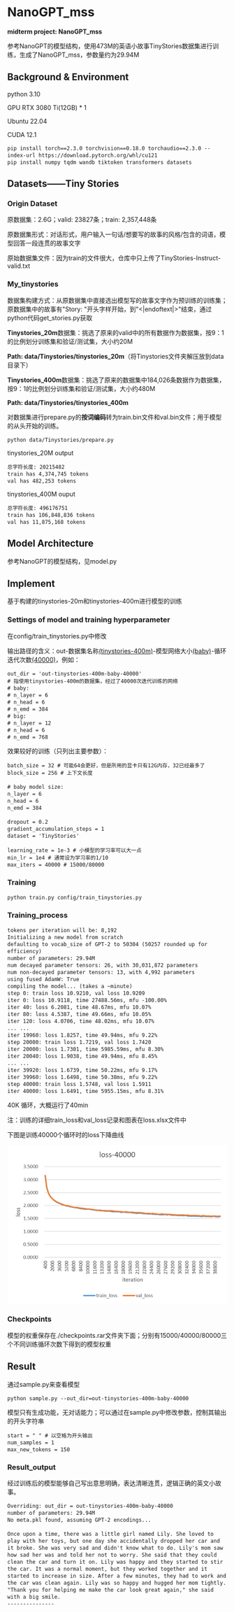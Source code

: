 # NanoGPT_mss

**midterm project: NanoGPT_mss**

参考NanoGPT的模型结构，使用473M的英语小故事TinyStories数据集进行训练，生成了NanoGPT_mss，参数量约为29.94M

## Background & Environment

python 3.10

GPU RTX 3080 Ti(12GB) * 1

Ubuntu 22.04

CUDA 12.1

```
pip install torch==2.3.0 torchvision==0.18.0 torchaudio==2.3.0 --index-url https://download.pytorch.org/whl/cu121
pip install numpy tqdm wandb tiktoken transformers datasets
```

## Datasets——Tiny Stories

### Origin Dataset

原数据集：2.6G；valid: 23827条；train: 2,357,448条

原数据集形式：对话形式，用户输入一句话/想要写的故事的风格/包含的词语，模型回答一段连贯的故事文字

原始数据集文件：因为train的文件很大，仓库中只上传了TinyStories-Instruct-valid.txt

### My_tinystories

数据集构建方式：从原数据集中直接选出模型写的故事文字作为预训练的训练集；原数据集中的故事有"Story: "开头字样开始，到"<|endoftext|>"结束，通过python代码get_stories.py获取

**Tinystories_20m**数据集：挑选了原来的valid中的所有数据作为数据集，按9：1的比例划分训练集和验证/测试集，大小约20M

**Path: data/Tinystories/tinystories_20m**（将Tinystories文件夹解压放到data目录下）

**Tinystories_400m**数据集：挑选了原来的数据集中184,026条数据作为数据集，按9：1的比例划分训练集和验证/测试集，大小约480M

**Path: data/Tinystories/tinystories_400m**

对数据集进行prepare.py的**按词编码**转为train.bin文件和val.bin文件；用于模型的从头开始的训练。

```
python data/Tinystories/prepare.py
```

tinystories_20M output

```
总字符长度: 20215482
train has 4,374,745 tokens
val has 482,253 tokens
```

tinystories_400M ouput

```
总字符长度: 496176751
train has 106,848,836 tokens
val has 11,875,168 tokens
```

## Model Architecture

参考NanoGPT的模型结构，见model.py

## Implement

基于构建的tinystories-20m和tinystories-400m进行模型的训练

### Settings of model and training hyperparameter

在config/train_tinystories.py中修改

输出路径的含义：out-数据集名称<u>(tinystories-400m)</u>-模型网络大小<u>(baby)</u>-循环迭代次数<u>(40000)</u>，例如：

```
out_dir = 'out-tinystories-400m-baby-40000'
# 指使用tinystories-400m的数据集，经过了40000次迭代训练的网络
# baby:
# n_layer = 6
# n_head = 6
# n_emd = 384
# big:
# n_layer = 12
# n_head = 6
# n_emd = 768
```

效果较好的训练（只列出主要参数）：

```
batch_size = 32 # 可能64会更好，但是所用的显卡只有12G内存，32已经最多了
block_size = 256 # 上下文长度

# baby model size:
n_layer = 6
n_head = 6
n_emd = 384

dropout = 0.2
gradient_accumulation_steps = 1
dataset = 'TinyStories'

learning_rate = 1e-3 # 小模型的学习率可以大一点
min_lr = 1e4 # 通常设为学习率的1/10
max_iters = 40000 # 15000/80000
```

### Training

```
python train.py config/train_tinystories.py
```

### Training_process

```
tokens per iteration will be: 8,192
Initializing a new model from scratch
defaulting to vocab_size of GPT-2 to 50304 (50257 rounded up for efficiency)
number of parameters: 29.94M
num decayed parameter tensors: 26, with 30,031,872 parameters
num non-decayed parameter tensors: 13, with 4,992 parameters
using fused AdamW: True
compiling the model... (takes a ~minute)
step 0: train loss 10.9210, val loss 10.9209
iter 0: loss 10.9118, time 27488.56ms, mfu -100.00%
iter 40: loss 6.2081, time 48.67ms, mfu 10.07%
iter 80: loss 4.5387, time 49.66ms, mfu 10.05%
iter 120: loss 4.0706, time 48.02ms, mfu 10.07%
... ...
iter 19960: loss 1.8257, time 49.94ms, mfu 9.22%
step 20000: train loss 1.7219, val loss 1.7420
iter 20000: loss 1.7301, time 5985.59ms, mfu 8.30%
iter 20040: loss 1.9038, time 49.94ms, mfu 8.45%
... ...
iter 39920: loss 1.6739, time 50.22ms, mfu 9.17%
iter 39960: loss 1.6498, time 50.38ms, mfu 9.22%
step 40000: train loss 1.5748, val loss 1.5911
iter 40000: loss 1.6491, time 5955.15ms, mfu 8.31%
```

40K 循环，大概运行了40min

注：训练的详细train_loss和val_loss记录和图表在loss.xlsx文件中

下图是训练40000个循环时的loss下降曲线

![image-loss-40000](image_loss_40000.png)

### Checkpoints

模型的权重保存在./checkpoints.rar文件夹下面；分别有15000/40000/80000三个不同训练循环次数下得到的模型权重

## Result

通过sample.py来查看模型

```
python sample.py --out_dir=out-tinystories-400m-baby-40000
```

模型只有生成功能，无对话能力；可以通过在sample.py中修改参数，控制其输出的开头字符串

```
start = " " # 以空格为开头输出
num_samples = 1
max_new_tokens = 150
```

### Result_output

经过训练后的模型能够自己写出意思明确，表达清晰连贯，逻辑正确的英文小故事。

```
Overriding: out_dir = out-tinystories-400m-baby-40000
number of parameters: 29.94M
No meta.pkl found, assuming GPT-2 encodings...

Once upon a time, there was a little girl named Lily. She loved to play with her toys, but one day she accidentally dropped her car and it broke. She was very sad and didn't know what to do. Lily's mom saw how sad her was and told her not to worry. She said that they could clean the car and turn it on. Lily was happy and they started to stir the car. It was a normal moment, but they worked together and it started to increase in size. After a few minutes, they had to work and the car was clean again. Lily was so happy and hugged her mom tightly. "Thank you for helping me make the car look great again," she said with a big smile.
---------------
```
